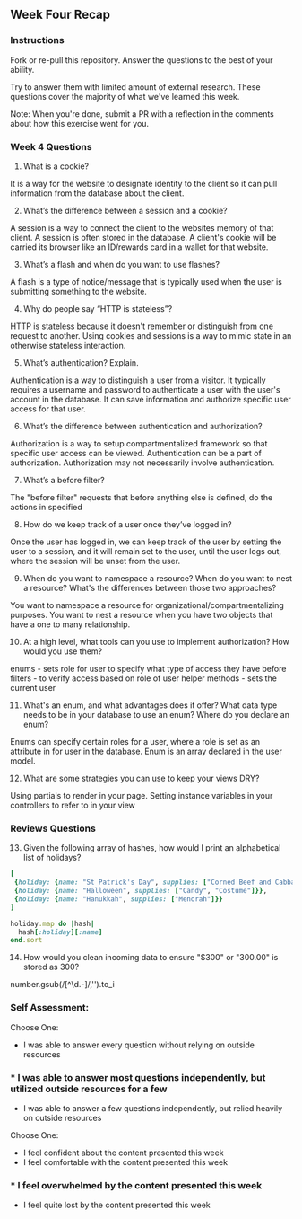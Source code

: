 ## Week Four Recap

### Instructions
Fork or re-pull this repository. Answer the questions to the best of your ability.

Try to answer them with limited amount of external research. These questions cover the majority of what we've learned this week.

Note: When you're done, submit a PR with a reflection in the comments about how this exercise went for you.

### Week 4 Questions

1. What is a cookie?

It is a way for the website to designate identity to the client so it can pull information from the database about the client.

2. What’s the difference between a session and a cookie?

  A session is a way to connect the client to the websites memory of that client. A session is often stored in the database. A client's cookie will be carried its browser like an ID/rewards card in a wallet for that website.

3. What’s a flash and when do you want to use flashes?

  A flash is a type of notice/message that is typically used when the user is submitting something to the website.

4. Why do people say “HTTP is stateless”?

  HTTP is stateless because it doesn't remember or distinguish from one request to another. Using cookies and sessions is a way to mimic state in an otherwise stateless interaction.

5. What’s authentication? Explain.

  Authentication is a way to distinguish a user from a visitor. It typically requires a username and password to authenticate a user with the user's account in the database. It can save information and authorize specific user access for that user.

6. What’s the difference between authentication and authorization?

  Authorization is a way to setup compartmentalized framework so that specific user access can be viewed. Authentication can be a part of authorization. Authorization may not necessarily involve authentication.

7. What’s a before filter?

  The "before filter" requests that before anything else is defined, do the actions in specified

8. How do we keep track of a user once they’ve logged in?

  Once the user has logged in, we can keep track of the user by setting the user to a session, and it will remain set to the user, until the user logs out, where the session will be unset from the user.

9. When do you want to namespace a resource? When do you want to nest a resource? What's the differences between those two approaches?

  You want to namespace a resource for organizational/compartmentalizing purposes. You want to nest a resource when you have two objects that have a one to many relationship.

10. At a high level, what tools can you use to implement authorization? How would you use them?

  enums - sets role for user to specify what type of access they have
  before filters - to verify access based on role of user
  helper methods - sets the current user

11. What's an enum, and what advantages does it offer? What data type needs to be in your database to use an enum? Where do you declare an enum?

  Enums can specify certain roles for a user, where a role is set as an attribute in for user in the database. Enum is an array declared in the user model.

12. What are some strategies you can use to keep your views DRY?

  Using partials to render in your page. Setting instance variables in your controllers to refer to in your view

### Reviews Questions
13. Given the following array of hashes, how would I print an alphabetical list of holidays?
```ruby
[
 {holiday: {name: "St Patrick's Day", supplies: ["Corned Beef and Cabbage"]}},
 {holiday: {name: "Halloween", supplies: ["Candy", "Costume"]}},
 {holiday: {name: "Hanukkah", supplies: ["Menorah"]}}
]

holiday.map do |hash|
  hash[:holiday][:name]
end.sort
```  
14. How would you clean incoming data to ensure "$300" or "300.00" is stored as 300?

  number.gsub(/[^\d\.-]/,'').to_i


### Self Assessment:
Choose One:
* I was able to answer every question without relying on outside resources
### * I was able to answer most questions independently, but utilized outside resources for a few
* I was able to answer a few questions independently, but relied heavily on outside resources

Choose One:
* I feel confident about the content presented this week
* I feel comfortable with the content presented this week
### * I feel overwhelmed by the content presented this week
* I feel quite lost by the content presented this week

